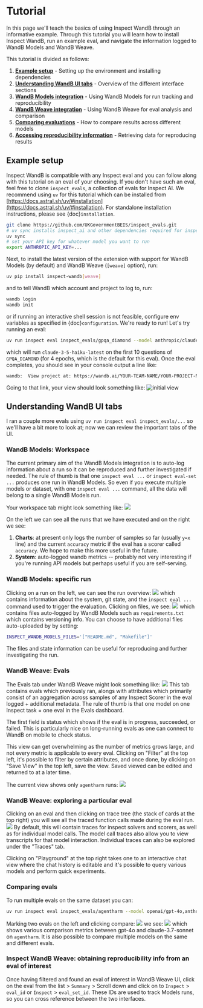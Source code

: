 # Tutorial
In this page we'll teach the basics of using Inspect WandB through an informative example.
Through this tutorial you will learn how to install Inspect WandB, run an example eval, and navigate the information logged to WandB Models and WandB Weave.

This tutorial is divided as follows:
1. [**Example setup**](#example-setup) - Setting up the environment and installing dependencies
2. [**Understanding WandB UI tabs**](#understanding-wandb-ui-tabs) - Overview of the different interface sections
3. [**WandB Models integration**](#wandb-models-workspace) - Using WandB Models for run tracking and reproducibility
4. [**WandB Weave integration**](#wandb-weave-evals) - Using WandB Weave for eval analysis and comparison
5. [**Comparing evaluations**](#comparing-evals) - How to compare results across different models
6. [**Accessing reproducibility information**](#inspect-wandb-weave-obtaining-reproducibility-info-from-an-eval-of-interest) - Retrieving data for reproducing results

## Example setup
Inspect WandB is compatible with any Inspect eval and you can follow along with this tutorial on an eval of your choosing.
If you don't have such an eval, feel free to clone `inspect_evals`, a collection of evals for Inspect AI.
We recommend using `uv` for this tutorial which can be installed from [https://docs.astral.sh/uv/#installation](https://docs.astral.sh/uv/#installation).
For standalone installation instructions, please see {doc}`installation`.


```bash
git clone https://github.com/UKGovernmentBEIS/inspect_evals.git
# uv sync installs inspect_ai and other dependencies required for inspect_evals
uv sync
# set your API key for whatever model you want to run
export ANTHROPIC_API_KEY=...
```

Next, to install the latest version of the extension with support for WandB Models (by default) and WandB Weave (`[weave]` option), run:

```bash
uv pip install inspect-wandb[weave]
```

and to tell WandB which account and project to log to, run:

```bash
wandb login
wandb init
```

or if running an interactive shell session is not feasible, configure env variables as specified in {doc}`configuration`.
We're ready to run! Let's try running an eval:
```bash
uv run inspect eval inspect_evals/gpqa_diamond --model anthropic/claude-3-5-haiku-latest --limit 10
```
which will run `claude-3-5-haiku-latest` on the first 10 questions of `GPQA_DIAMOND` (for 4 epochs, which is the default for this eval).
Once the eval completes, you should see in your console output a line like:
```bash
wandb:  View project at: https://wandb.ai/YOUR-TEAM-NAME/YOUR-PROJECT-NAME
```
Going to that link, your view should look something like:
![initial view](img/initial.png)

## Understanding WandB UI tabs
I ran a couple more evals using `uv run inspect eval inspect_evals/...` so we'll have a bit more to look at; now we can review the important tabs of the UI.

### WandB Models: Workspace
The current primary aim of the WandB Models integration is to auto-log information about a run so it can be reproduced and further investigated if needed.
The rule of thumb is that one `inspect eval ...` or `inspect eval-set ...` produces one run in WandB Models. So even if you execute multiple models or dataset, with one `inspect eval ...` command, all the data will belong to a single WandB Models run. 

Your workspace tab might look something like:
![](img/workspace.png)

On the left we can see all the runs that we have executed and on the right we see:
1. **Charts**: at present only logs the number of samples so far (usually `y=x` line) and the current `accuracy` metric if the eval has a scorer called `accuracy`. We hope to make this more useful in the future.
2. **System**: auto-logged wandb metrics -- probably not very interesting if you're running API models but perhaps useful if you are self-serving. 

### WandB Models: specific run

Clicking on a run on the left, we can see the run overview:
![](img/run-models-overview.png)
which contains information about the system, git state, and the `inspect eval ...` command used to trigger the evaluation. 
Clicking on files, we see:
![](img/run-models-files.png)
which contains files auto-logged by WandB Models such as `requirements.txt` which contains versioning info.
You can choose to have additional files auto-uploaded by by setting:

```bash
INSPECT_WANDB_MODELS_FILES='["README.md", "Makefile"]'
```
The files and state information can be useful for reproducing and further investigating the run. 

### WandB Weave: Evals
The Evals tab under WandB Weave might look something like:
![](img/weave-evals.png)
This tab contains evals which previously ran, alongs with attributes which primarily consist of an aggregation across samples of any Inspect Scorer in the eval  logged + additional metadata.
The rule of thumb is that one model on one Inspect task = one eval in the Evals dashboard.

The first field is status which shows if the eval is in progress, succeeded, or failed. This is particularly nice on long-running evals as one can connect to WandB on mobile to check status.  

This view can get overwhelming as the number of metrics grows large, and not every metric is applicable to every eval.
Clicking on "Filter" at the top left, it's possible to filter by certain attributes, and once done, by clicking on "Save View" in the top left, save the view.
Saved viewed can be edited and returned to at a later time. 

The current view shows only `agentharm` runs:
![](img/filtered-view.png)

### WandB Weave: exploring a particular eval
Clicking on an eval and then clicking on trace tree (the stack of cards at the top right) you will see all the traced function calls made during the eval run.
![](img/trace.png)
By default, this will contain traces for inspect solvers and scorers, as well as for individual model calls. The model call traces also allow you to view transcripts for that model interaction. Individual traces can also be explored under the "Traces" tab.

Clicking on "Playground" at the top right takes one to an interactive chat view where the chat history is editable and it's possible to query various models and perform quick experiments.


### Comparing evals
To run multiple evals on the same dataset you can:
```bash
uv run inspect eval inspect_evals/agentharm --model openai/gpt-4o,anthropic/claude-3.7-sonnet-latest
```
Marking two evals on the left and clicking compare:
![](img/compare-enter.png)
we see:
![](img/compare.png)
which shows various comparison metrics between gpt-4o and claude-3.7-sonnet on `agentharm`.
It is also possible to compare multiple models on the same and different evals.


### Inspect WandB Weave: obtaining reproducibility info from an eval of interest
Once having filtered and found an eval of interest in WandB Weave UI, click on the eval from the list > `Summary` > Scroll down and click on to `Inspect` > `eval_id` or `Inspect` > `eval_set_id`. These IDs are used to track Models runs, so you can cross reference between the two interfaces.